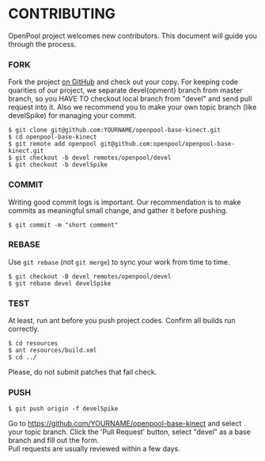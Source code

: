 # CONTRIBUTING

OpenPool project welcomes new contributors.  This document will guide you
through the process.

### FORK

Fork the project [on GitHub](https://github.com/openpool/openpool-base-kinect) 
and check out your copy.  For keeping code quarities of our project, we separate 
devel(opment) branch from master branch, so you HAVE TO checkout local branch 
from "devel" and send pull request into it.  Also we recommend you to make 
your own topic branch (like develSpike) for managing your commit.
```
$ git clone git@github.com:YOURNAME/openpool-base-kinect.git
$ cd openpool-base-kinect
$ git remote add openpool git@github.com:openpool/openpool-base-kinect.git
$ git checkout -b devel remotes/openpool/devel
$ git checkout -b develSpike
```

### COMMIT

Writing good commit logs is important.  Our recommendation is to make commits
as meaningful small change, and gather it before pushing.
```
$ git commit -m "short comment"
```

### REBASE

Use `git rebase` (not `git merge`) to sync your work from time to time.

```
$ git checkout -B devel remotes/openpool/devel
$ git rebase devel develSpike
```

### TEST

At least, run ant before you push project codes. Confirm all builds run correctly.
```
$ cd resources
$ ant resources/build.xml
$ cd ../
```

Please, do not submit patches that fail check.

### PUSH
```
$ git push origin -f develSpike
```

Go to https://github.com/YOURNAME/openpool-base-kinect and select your topic branch.
Click the 'Pull Request' button, select "devel" as a base branch and fill out the form.  
Pull requests are usually reviewed within a few days.









